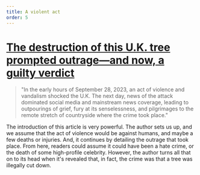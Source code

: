 ```yaml
---
title: A violent act
order: 5
---
```


# [The destruction of this U.K. tree prompted outrage—and now, a guilty verdict](https://www.nationalgeographic.com/environment/article/sycamore-gap-tree-trial)

> "In the early hours of September 28, 2023, an act of violence and vandalism shocked the U.K. The next day, news of the attack dominated social media and mainstream news coverage, leading to outpourings of grief, fury at its senselessness, and pilgrimages to the remote stretch of countryside where the crime took place."

The introduction of this article is very powerful. The author sets us up, and we assume that the act of violence would be against humans, and maybe a few deaths or injuries. And, it continues by detailing the outrage that took place. From here, readers could assume it could have been a hate crime, or the death of some high-profile celebrity. However, the author turns all that on to its head when it's revealed that, in fact, the crime was that a tree was illegally cut down.